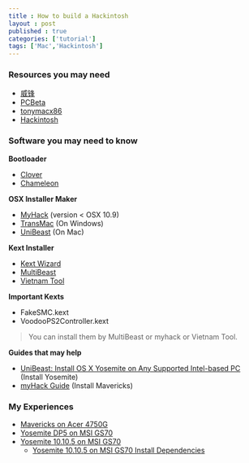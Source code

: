 ```yaml
---
title : How to build a Hackintosh
layout : post
published : true
categories: ['tutorial']
tags: ['Mac','Hackintosh']
---
```

<!-- more -->

### Resources you may need

* [威锋](http://bbs.feng.com/thread-htm-fid-102.html)
* [PCBeta](http://bbs.pcbeta.com/forum.php?gid=86)
* [tonymacx86](http://www.tonymacx86.com)
* [Hackintosh](http://www.hackintosh.com)

### Software you may need to know

**Bootloader**

* [Clover](http://sourceforge.net/projects/cloverefiboot/)
* [Chameleon](http://chameleon.osx86.hu/)

**OSX Installer Maker**

* [MyHack](http://myhack.sojugarden.com/) (version < OSX 10.9)
* [TransMac](http://www.acutesystems.com/scrtm.htm) (On Windows)
* [UniBeast](http://www.tonymacx86.com/downloads.php?do=file&id=253) (On Mac)

**Kext Installer**

* [Kext Wizard](http://www.hackintoshosx.com/files/file/4304-kext-wizard-3711/)
* [MultiBeast](http://www.tonymacx86.com/downloads.php?do=file&id=254)
* [Vietnam Tool](http://www.insanelymac.com/forum/files/file/210-hackintosh-vietnam-ultimate-aio-tool/)

**Important Kexts**

* FakeSMC.kext
* VoodooPS2Controller.kext

> You can install them by MultiBeast or myhack or Vietnam Tool. 

**Guides that may help**

* [UniBeast: Install OS X Yosemite on Any Supported Intel-based PC](http://www.tonymacx86.com/yosemite-desktop-guides/143976-unibeast-install-os-x-yosemite-any-supported-intel-based-pc.html) (Install Yosemite)
* [myHack Guide](http://myhack.sojugarden.com/guide/) (Install Mavericks)

### My Experiences

* [Mavericks on Acer 4750G](http://bbs.pcbeta.com/viewthread-1434394-1-1.html)
* [Yosemite DP5 on MSI GS70](http://bbs.pcbeta.com/viewthread-1543869-1-1.html)
* [Yosemite 10.10.5 on MSI GS70](http://bbs.pcbeta.com/viewthread-1634829-1-1.html)
	* [Yosemite 10.10.5 on MSI GS70 Install Dependencies](http://pan.baidu.com/s/1dDoBdEL)





